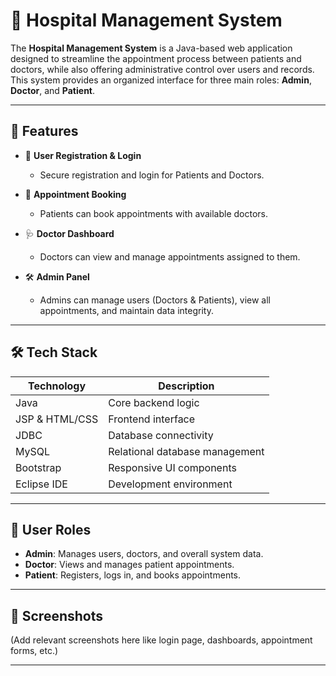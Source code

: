 # 🏥 Hospital Management System

The **Hospital Management System** is a Java-based web application designed to streamline the appointment process between patients and doctors, while also offering administrative control over users and records. This system provides an organized interface for three main roles: **Admin**, **Doctor**, and **Patient**.

---

## 🚀 Features

- 👤 **User Registration & Login**
  - Secure registration and login for Patients and Doctors.
  
- 📅 **Appointment Booking**
  - Patients can book appointments with available doctors.
  
- 🩺 **Doctor Dashboard**
  - Doctors can view and manage appointments assigned to them.

- 🛠️ **Admin Panel**
  - Admins can manage users (Doctors & Patients), view all appointments, and maintain data integrity.

---

## 🛠️ Tech Stack

| Technology       | Description                          |
|------------------|--------------------------------------|
| Java             | Core backend logic                   |
| JSP & HTML/CSS   | Frontend interface                   |
| JDBC             | Database connectivity                |
| MySQL            | Relational database management       |
| Bootstrap        | Responsive UI components             |
| Eclipse IDE      | Development environment              |

---

## 🔐 User Roles

- **Admin**: Manages users, doctors, and overall system data.
- **Doctor**: Views and manages patient appointments.
- **Patient**: Registers, logs in, and books appointments.

---

## 📸 Screenshots

(Add relevant screenshots here like login page, dashboards, appointment forms, etc.)

---
